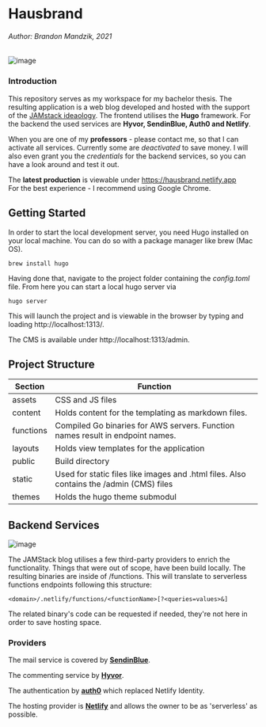 # Hausbrand

###### Author: Brandon Mandzik, 2021

![image](https://user-images.githubusercontent.com/35039517/119002497-396e7680-b98d-11eb-85f6-cdc598d1eb69.png)

### Introduction

This repository serves as my workspace for my bachelor thesis. The resulting application is a web blog developed and hosted with the support of the [JAMstack ideaology](https://jamstack.org). The frontend utilises the **Hugo** framework. For the backend the used services are **Hyvor, SendinBlue, Auth0 and Netlify**. 

When you are one of my **professors** - please contact me, so that I can activate all services. Currently some are *deactivated* to save money. I will also even grant you the *credentials* for the backend services, so you can have a look around and test it out.

The **latest production** is viewable under https://hausbrand.netlify.app <br>
For the best experience - I recommend  using Google Chrome.



## Getting Started

In order to start the local development server, you need Hugo installed on your local machine. You can do so with a package manager like brew (Mac OS).

```shell
brew install hugo
```

Having done that, navigate to the project folder containing the _config.toml_ file.
From here you can start a local hugo server via

```shell
hugo server
```

This will launch the project and is viewable in the browser by typing and loading http://localhost:1313/.

The CMS is available under http://localhost:1313/admin.



## Project Structure

| Section   | Function                                                     |
| --------- | ------------------------------------------------------------ |
| assets    | CSS and JS files                                             |
| content   | Holds content for the templating as markdown files.          |
| functions | Compiled Go binaries for AWS servers. Function names result in endpoint names. |
| layouts   | Holds view templates for the application                     |
| public    | Build directory                                              |
| static    | Used for static files like images and .html files. Also contains the /admin (CMS) files |
| themes    | Holds the hugo theme submodul                                |



## Backend Services

![image](https://user-images.githubusercontent.com/35039517/119002391-1f349880-b98d-11eb-893d-68d0c4808b01.png)

The JAMStack blog utilises a few third-party providers to enrich the functionality. Things that were out of scope, have been build locally. The resulting binaries are inside of /functions. This will translate to serverless functions endpoints following this structure: 
```https
<domain>/.netlify/functions/<functionName>[?<queries=values>&]
``` 
The related binary's code can be requested if needed, they're not here in order to save hosting space. 

### Providers
The mail service is covered by [**SendinBlue**](https://www.sendinblue.com).

The commenting service by [__Hyvor__](https://hyvor.com).

The authentication by [__auth0__](https://auth0.com) which replaced Netlify Identity. 

The hosting provider is [**Netlify**](https://www.netlify.com) and allows the owner to be as 'serverless' as possible. 

